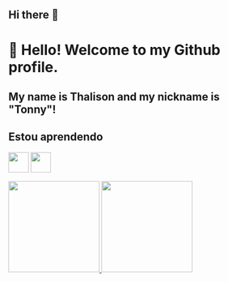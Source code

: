## Hi there 👋

# 👋 Hello! Welcome to my Github profile.
## My name is Thalison and my nickname is "Tonny"!

## Estou aprendendo
<img loading="lazy" src="https://cdn.jsdelivr.net/gh/devicons/devicon/icons/java/java-original.svg" width="40" height="40"/> <img loading="lazy" src="https://cdn.jsdelivr.net/gh/devicons/devicon/icons/linux/linux-original.svg" width="40" height="40"/>


<div>
<a href="https://github.com/tonnye0-0">
<img loading="lazy" height="180em" src="https://github-readme-stats.vercel.app/api/top-langs/?username=seu-usuário-aqui&layout=compact&langs_count=7&theme=dracula"/>
<img loading="lazy" height="180em" src="https://github-readme-stats.vercel.app/api?username=seu-usuário-aqui&show_icons=true&theme=dracula&include_all_commits=true&count_private=true"/>
</div>



<!--
**tonnye0-0/tonnye0-0** is a ✨ _special_ ✨ repository because its `README.md` (this file) appears on your GitHub profile.

# 👋 Hello! Welcome to my Github profile.
## My name is Thalison and my nickname is "Tonny"!

## Estou aprendendo

<img loading="lazy" src="https://cdn.jsdelivr.net/gh/devicons/devicon/icons/java/java-original.svg" width="40" height="40"/> <img loading="lazy" src="https://cdn.jsdelivr.net/gh/devicons/devicon/icons/linux/linux-original.svg" width="40" height="40"/>




<img loading="lazy" src="https://cdn.jsdelivr.net/gh/devicons/devicon/icons/git/git-original.svg" width="40" height="40"/>
-->
